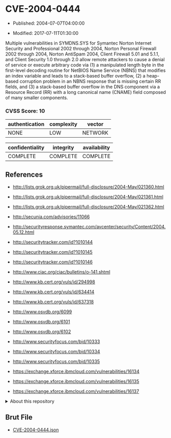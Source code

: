 # CVE-2004-0444

- Published: 2004-07-07T04:00:00

- Modified: 2017-07-11T01:30:00

Multiple vulnerabilities in SYMDNS.SYS for Symantec Norton Internet Security and Professional 2002 through 2004, Norton Personal Firewall 2002 through 2004, Norton AntiSpam 2004, Client Firewall 5.01 and 5.1.1, and Client Security 1.0 through 2.0 allow remote attackers to cause a denial of service or execute arbitrary code via (1) a manipulated length byte in the first-level decoding routine for NetBIOS Name Service (NBNS) that modifies an index variable and leads to a stack-based buffer overflow, (2) a heap-based corruption problem in an NBNS response that is missing certain RR fields, and (3) a stack-based buffer overflow in the DNS component via a Resource Record (RR) with a long canonical name (CNAME) field composed of many smaller components.

### CVSS Score: **10**

| authentication | complexity | vector |
| --- | --- | --- |
| NONE | LOW | NETWORK |

| confidentiality | integrity | availability |
| --- | --- | --- |
| COMPLETE | COMPLETE | COMPLETE |

## References

* http://lists.grok.org.uk/pipermail/full-disclosure/2004-May/021360.html

* http://lists.grok.org.uk/pipermail/full-disclosure/2004-May/021361.html

* http://lists.grok.org.uk/pipermail/full-disclosure/2004-May/021362.html

* http://secunia.com/advisories/11066

* http://securityresponse.symantec.com/avcenter/security/Content/2004.05.12.html

* http://securitytracker.com/id?1010144

* http://securitytracker.com/id?1010145

* http://securitytracker.com/id?1010146

* http://www.ciac.org/ciac/bulletins/o-141.shtml

* http://www.kb.cert.org/vuls/id/294998

* http://www.kb.cert.org/vuls/id/634414

* http://www.kb.cert.org/vuls/id/637318

* http://www.osvdb.org/6099

* http://www.osvdb.org/6101

* http://www.osvdb.org/6102

* http://www.securityfocus.com/bid/10333

* http://www.securityfocus.com/bid/10334

* http://www.securityfocus.com/bid/10335

* https://exchange.xforce.ibmcloud.com/vulnerabilities/16134

* https://exchange.xforce.ibmcloud.com/vulnerabilities/16135

* https://exchange.xforce.ibmcloud.com/vulnerabilities/16137

<details>
<summary>About this repository</summary> 

  This repository is part of the project [Live Hack CVE](https://github.com/Live-Hack-CVE). Main website can be found [www.live-hack.org](https://www.live-hack.org) 
  
  Made by [Sn0wAlice](https://github.com/Sn0wAlice) for the people that care about security and need to have a feed of the latest CVEs. Hope you enjoy it, don't forget to star the repo and follow me on [Twitter](https://twitter.com/Sn0wAlice) and [Github](https://github.com/Sn0wAlice). And that is my [personnal website](https://www.alice-snow.me/)

  - [Home Page](https://github.com/Live-Hack-CVE)
  - [Framework](https://github.com/Live-Hack-CVE/cve-framework)
  - [CVE database](https://github.com/Live-Hack-CVE/full_database)
  - [Changelog](https://github.com/Live-Hack-CVE/Changelog)
</details>

## Brut File

* [CVE-2004-0444.json](https://raw.githubusercontent.com/Live-Hack-CVE/full_database/main/cves/2004/CVE-2004-0444.json)

